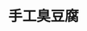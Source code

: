 ---
title: "手工臭豆腐"
description: "手工臭豆腐"
layout: shop
keywords:
  - 美食競賽
  - 台灣美食
  - 美食精選
datePublished: "2025-06-30"
dateModified: "2025-07-02"
city: "台中市"
district: "北區"
address: "台中市北區一中街21-2號"
phone: "0422234614"
geo: "24.14723632436117, 120.68414831318003"
google_map: "https://maps.app.goo.gl/5ianHzWsDEYM4khT9"
footinder: "https://footinder.com.tw/%E5%8F%B0%E4%B8%AD%E5%B8%82%E5%8C%97%E5%8D%80/362055/"
official: ""
award:
  - name: "夜市王"
    year: "2024"
    entries:
      - nightMarket: "一中街夜市"
        food_type: "臭豆腐"
        rank: "第三名"

---